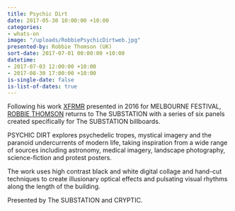 ```yaml
---
title: Psychic Dirt
date: 2017-05-30 10:00:00 +10:00
categories:
- whats-on
image: "/uploads/RobbiePsychicDirtweb.jpg"
presented-by: Robbie Thomson (UK)
sort-date: 2017-07-01 00:00:00 +10:00
datetime:
- 2017-07-03 12:00:00 +10:00
- 2017-08-30 17:00:00 +10:00
is-single-date: false
is-list-of-dates: true
---
```


Following his work [XFRMR](https://thesubstation.org.au/archive/xfrmr-mess-live/) presented in 2016 for MELBOURNE FESTIVAL, [ROBBIE THOMSON](http://www.robbiethomson.co.uk/) returns to The SUBSTATION with a series of six panels created specifically for The SUBSTATION billboards. 

PSYCHIC DIRT explores psychedelic tropes, mystical imagery and the paranoid undercurrents of modern life, taking inspiration from a wide range of sources including astronomy, medical imagery, landscape photography, science-fiction and protest posters. 

The work uses high contrast black and white digital collage and hand-cut techniques to create illusionary optical effects and pulsating visual rhythms along the length of the building.

Presented by The SUBSTATION and CRYPTIC.
